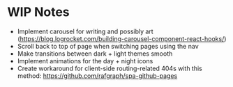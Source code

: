 # WIP Notes
- Implement carousel for writing and possibly art (https://blog.logrocket.com/building-carousel-component-react-hooks/)
- Scroll back to top of page when switching pages using the nav
- Make transitions between dark + light themes smooth
- Implement animations for the day + night icons
- Create workaround for client-side routing-related 404s with this method: https://github.com/rafgraph/spa-github-pages
